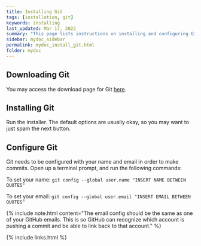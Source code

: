 ```yaml
---
title: Installing Git
tags: [installation, git]
keywords: installing
last_updated: Mar 17, 2022
summary: "This page lists instructions on installing and configuring Git."
sidebar: mydoc_sidebar
permalink: mydoc_install_git.html
folder: mydoc
---
```


## Downloading Git

You may access the download page for Git [here](https://git-scm.com/).

## Installing Git

Run the installer. The default options are usually okay, so you may want to just spam the next button.

## Configure Git

Git needs to be configured with your name and email in order to make commits. Open up a terminal prompt, and run the following commands:

To set your name:
`git config --global user.name "INSERT NAME BETWEEN QUOTES"`

To set your email:
`git config --global user.email "INSERT EMAIL BETWEEN QUOTES"`

{% include note.html content="The email config should be the same as one of your GitHub emails. This is so GitHub can recognize which account is pushing a commit and be able to link back to that account." %}

{% include links.html %}